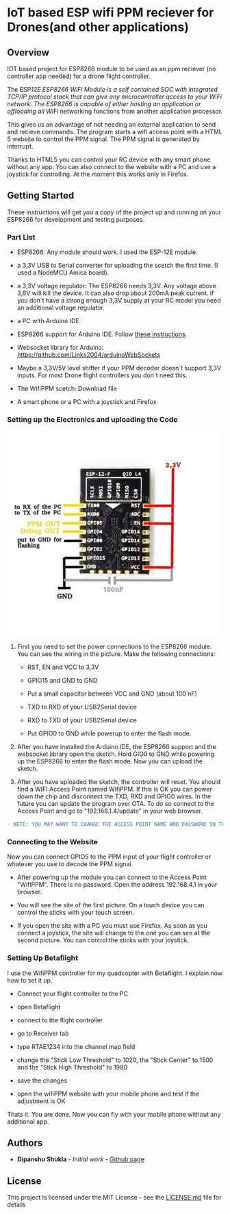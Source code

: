 # IoT based ESP wifi PPM reciever for Drones(and other applications)

## Overview

IOT based project for ESP8266 module to be used as an ppm reciever (no controller app needed) for a drone flight controller.

The ESP*12E ESP8266 WiFi Module is a self contained SOC with integrated TCP/IP protocol stack that can give any microcontroller access to your WiFi network. The ESP8266 is capable of either hosting an application or offloading all Wi*Fi networking functions from another application processor.

This gives us an advantage of not needing an external application to send and recieve commands. The program starts a wifi access point with a HTML 5 website to control the PPM signal. The PPM signal is generated by interrupt.

Thanks to HTML5 you can control your RC device with any smart phone without any app. You can also connect to the website with a PC and use a joystick for controlling. At the moment this works only in Firefox.

## Getting Started

These instructions will get you a copy of the project up and running on your ESP8266  for development and testing purposes.

### Part List

* ESP8266: Any module should work. I used the ESP-12E module.

* a 3,3V USB to Serial converter for uploading the scetch the first time. (I used a NodeMCU Amica board).

* a 3,3V voltage regulator: The ESP8266 needs 3,3V. Any voltage above 3,6V will kill the device. It can also drop about 200mA peak current. If you don´t have a strong enough 3,3V supply at your RC model you need an additional voltage regulator.

* a PC with Arduino IDE

* ESP8266 support for Arduino IDE. Follow [these instructions](https://learn.sparkfun.com/tutorials/esp8266-thing-hookup-guide/installing-the-esp8266-arduino-addon).

* Websocket library for Arduino: https://github.com/Links2004/arduinoWebSockets

* Maybe a 3,3V/5V level shifter if your PPM decoder doesn´t support 3,3V inputs. For most Drone flight controllers you don´t need this.

* The WifiPPM scetch: Download file 

* A smart phone or a PC with a joystick and Firefox

### Setting up the Electronics and uploading the Code

![Wiring Diagram](power.png)

1. First you need to set the power connections to the ESP8266 module. You can see the wiring in the picture. Make the following connections:

	* RST, EN and VCC to 3,3V

	* GPIO15 and GND to GND

	* Put a small capacitor between VCC and GND (about 100 nF)

	* TXD to RXD of your USB2Serial device

	* RXD to TXD of your USB2Serial device

	* Put GPIO0 to GND while powerup to enter the flash mode.

2. After you have installed the Arduino IDE, the ESP8266 support and the websocket library open the sketch. Hold GIO0 to GND while powering up the ESP8266 to enter the flash mode. Now you can upload the sketch.

3. After you have uploaded the sketch, the controller will reset. You should find a WIFI Access Point named WifiPPM. If this is OK you can power down the chip and disconnect the TXD, RXD and GPIO0 wires. In the future you can update the program over OTA. To do so connect to the Access Point and go to "192.168.1.4/update" in your web browser.

```diff
- NOTE: YOU MAY WANT TO CHANGE THE ACCESS POINT NAME AND PASSWORD IN THE CODE BEFORE UPLOADING THE SKETCH.
```

### Connecting to the Website

Now you can connect GPIO5 to the PPM input of your flight controller or whatever you use to decode the PPM signal.

  * After powering up the module you can connect to the Access Point "WifiPPM". There is no password. Open the address 192.168.4.1 in your browser.

  * You will see the site of the first picture. On a touch device you can control the sticks with your touch screen.

  * If you open the site with a PC you must use Firefox. As soon as you connect a joystick, the site will change to the one you can see at the second picture. You can control the sticks with your joystick.

### Setting Up Betaflight

I use the WifiPPM controller for my quadcopter with Betaflight. I explain now how to set it up.

  * Connect your flight controller to the PC

  * open Betaflight

  * connect to the flight controller

  * go to Receiver tab

  * type RTAE1234 into the channel map field

  * change the "Stick Low Threshold" to 1020, the "Stick Center" to 1500 and the "Stick High Threshold" to 1980

  * save the changes

  * open the wifiPPM website with your mobile phone and test if the adjustment is OK

Thats it. You are done. Now you can fly with your mobile phone without any additional app.

## Authors

* **Dipanshu Shukla** - *Initial work* - [Github page](https://github.com/DipanshuShukla)

## License

This project is licensed under the MIT License - see the [LICENSE.md](LICENSE.md) file for details
